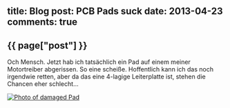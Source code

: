 title: Blog
post: PCB Pads suck
date: 2013-04-23
comments: true
---

## {{ page["post"] }}
<!--%
from datetime import datetime
date = datetime.strptime(page["date"], "%Y-%m-%d").strftime("%B %d, %Y")
print "*Posted at %s.*" % date
%-->

Och Mensch. Jetzt hab ich tatsächlich ein Pad auf einem meiner Motortreiber abgerissen. So eine scheiße. Hoffentlich kann ich das noch irgendwie retten, aber da das eine 4-lagige Leiterplatte ist, stehen die Chancen eher schlecht...

[![Photo of damaged Pad][padsmall]][pad]

 [pad]: img/padTot.jpg
 [padsmall]: img/padTot_small.jpg
